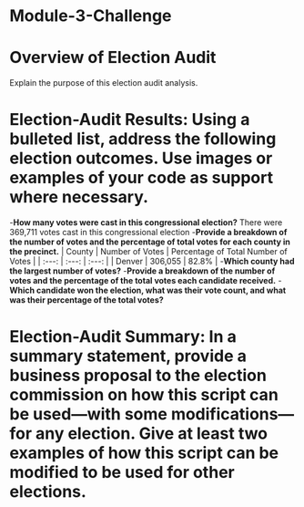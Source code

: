 # Module-3-Challenge

# Overview of Election Audit  
Explain the purpose of this election audit analysis.

# Election-Audit Results: Using a bulleted list, address the following election outcomes. Use images or examples of your code as support where necessary.

  -**How many votes were cast in this congressional election?**
    There were 369,711 votes cast in this congressional election
  -**Provide a breakdown of the number of votes and the percentage of total votes for each county in the precinct.**
          | County  | Number of Votes | Percentage of Total Number of Votes |
          | :---: | :---: | :---: |
          | Denver  | 306,055 | 82.8% |
  -**Which county had the largest number of votes?**
  -**Provide a breakdown of the number of votes and the percentage of the total votes each candidate received.**
  -**Which candidate won the election, what was their vote count, and what was their percentage of the total votes?**
  
# Election-Audit Summary: In a summary statement, provide a business proposal to the election commission on how this script can be used—with some modifications—for any election. Give at least two examples of how this script can be modified to be used for other elections.
